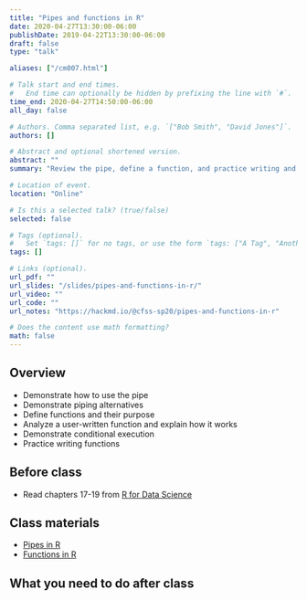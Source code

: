 ```yaml
---
title: "Pipes and functions in R"
date: 2020-04-27T13:30:00-06:00
publishDate: 2019-04-22T13:30:00-06:00
draft: false
type: "talk"

aliases: ["/cm007.html"]

# Talk start and end times.
#   End time can optionally be hidden by prefixing the line with `#`.
time_end: 2020-04-27T14:50:00-06:00
all_day: false

# Authors. Comma separated list, e.g. `["Bob Smith", "David Jones"]`.
authors: []

# Abstract and optional shortened version.
abstract: ""
summary: "Review the pipe, define a function, and practice writing and debugging functions."

# Location of event.
location: "Online"

# Is this a selected talk? (true/false)
selected: false

# Tags (optional).
#   Set `tags: []` for no tags, or use the form `tags: ["A Tag", "Another Tag"]` for one or more tags.
tags: []

# Links (optional).
url_pdf: ""
url_slides: "/slides/pipes-and-functions-in-r/"
url_video: ""
url_code: ""
url_notes: "https://hackmd.io/@cfss-sp20/pipes-and-functions-in-r"

# Does the content use math formatting?
math: false
---
```




## Overview

* Demonstrate how to use the pipe
* Demonstrate piping alternatives
* Define functions and their purpose
* Analyze a user-written function and explain how it works
* Demonstrate conditional execution
* Practice writing functions

## Before class

* Read chapters 17-19 from [R for Data Science](http://r4ds.had.co.nz/)

## Class materials

* [Pipes in R](/notes/pipes/)
* [Functions in R](/notes/functions/)

## What you need to do after class
